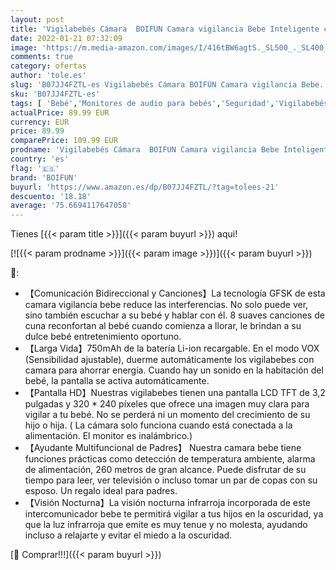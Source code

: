 ```yaml
---
layout: post
title: 'Vigilabebés Cámara  BOIFUN Camara vigilancia Bebe Inteligente con Pantalla LCD de 3.2"  VOX  Visión Nocturna  Monitoreo de Temperatura  Despertador  Comunicación Bidireccional  Recargable'
date: 2022-01-21 07:32:09
image: 'https://m.media-amazon.com/images/I/416tBW6agtS._SL500_._SL400_.jpg'
comments: true
category: ofertas
author: 'tole.es'
slug: 'B07JJ4FZTL-es Vigilabebés Cámara BOIFUN Camara vigilancia Bebe...'
sku: 'B07JJ4FZTL-es'
tags: [ 'Bebé','Monitores de audio para bebés','Seguridad','Vigilabebés','bebe','boifun','vigilabebés', ]
actualPrice: 89.99 EUR
currency: EUR
price: 89.99
comparePrice: 109.99 EUR
prodname: 'Vigilabebés Cámara  BOIFUN Camara vigilancia Bebe Inteligente con Pantalla LCD de 3.2"  VOX  Visión Nocturna  Monitoreo de Temperatura  Despertador  Comunicación Bidireccional  Recargable'
country: 'es'
flag: '🇪🇸'
brand: 'BOIFUN'
buyurl: 'https://www.amazon.es/dp/B07JJ4FZTL/?tag=tolees-21'
descuento: '18.18'
average: '75.6694117647058'
---
```


Tienes [{{< param title >}}]({{< param buyurl >}}) aqui!

[![{{< param prodname >}}]({{< param image >}})]({{< param buyurl >}})

🔎:

- 【Comunicación Bidireccional y Canciones】La tecnología GFSK de esta camara vigilancia bebe reduce las interferencias. No solo puede ver, sino también escuchar a su bebé y hablar con él. 8 suaves canciones de cuna reconfortan al bebé cuando comienza a llorar, le brindan a su dulce bebé entretenimiento oportuno.
- 【Larga Vida】750mAh de la batería Li-ion recargable. En el modo VOX (Sensibilidad ajustable), duerme automáticamente los vigilabebes con camara para ahorrar energía. Cuando hay un sonido en la habitación del bebé, la pantalla se activa automáticamente.
- 【Pantalla HD】Nuestras vigilabebes tienen una pantalla LCD TFT de 3,2 pulgadas y 320 * 240 píxeles que ofrece una imagen muy clara para vigilar a tu bebé. No se perderá ni un momento del crecimiento de su hijo o hija. ( La cámara solo funciona cuando está conectada a la alimentación. El monitor es inalámbrico.)
- 【Ayudante Multifuncional de Padres】 Nuestra camara bebe tiene funciones prácticas como detección de temperatura ambiente, alarma de alimentación, 260 metros de gran alcance. Puede disfrutar de su tiempo para leer, ver televisión o incluso tomar un par de copas con su esposo. Un regalo ideal para padres.
- 【Visión Nocturna】La visión nocturna infrarroja incorporada de este intercomunicador bebe te permitirá vigilar a tus hijos en la oscuridad, ya que la luz infrarroja que emite es muy tenue y no molesta, ayudando incluso a relajarte y evitar el miedo a la oscuridad.

[🛒 Comprar!!!]({{< param buyurl >}})
